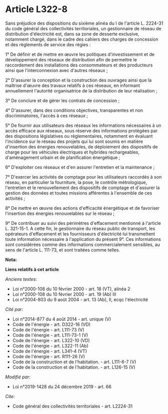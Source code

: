 # Article L322-8

Sans préjudice des dispositions du sixième alinéa du I de l'article L. 2224-31 du code général des collectivités
territoriales, un gestionnaire de réseau de distribution d'électricité est, dans sa zone de desserte exclusive, notamment
chargé, dans le cadre des cahiers des charges de concession et des règlements de service des régies :

1° De définir et de mettre en œuvre les politiques d'investissement et de développement des réseaux de distribution afin de
permettre le raccordement des installations des consommateurs et des producteurs ainsi que l'interconnexion avec d'autres
réseaux ;

2° D'assurer la conception et la construction des ouvrages ainsi que la maîtrise d'œuvre des travaux relatifs à ces réseaux,
en informant annuellement l'autorité organisatrice de la distribution de leur réalisation ;

3° De conclure et de gérer les contrats de concession ;

4° D'assurer, dans des conditions objectives, transparentes et non discriminatoires, l'accès à ces réseaux ;

5° De fournir aux utilisateurs des réseaux les informations nécessaires à un accès efficace aux réseaux, sous réserve des
informations protégées par des dispositions législatives ou réglementaires, notamment en évaluant l'incidence sur le réseau
des projets qui lui sont soumis en matière d'insertion des énergies renouvelables, de déploiement des dispositifs de charge
pour les véhicules électriques et hybrides rechargeables, d'aménagement urbain et de planification énergétique ;

6° D'exploiter ces réseaux et d'en assurer l'entretien et la maintenance ;

7° D'exercer les activités de comptage pour les utilisateurs raccordés à son réseau, en particulier la fourniture, la pose,
le contrôle métrologique, l'entretien et le renouvellement des dispositifs de comptage et d'assurer la gestion des données et
toutes missions afférentes à l'ensemble de ces activités ;

8° De mettre en œuvre des actions d'efficacité énergétique et de favoriser l'insertion des énergies renouvelables sur le
réseau ;

9° De contribuer au suivi des périmètres d'effacement mentionné à l'article L. 321-15-1. A cette fin, le gestionnaire du
réseau public de transport, les opérateurs d'effacement et les fournisseurs d'électricité lui transmettent toute information
nécessaire à l'application du présent 9°. Ces informations sont considérées comme des informations commercialement sensibles,
au sens de l'article L. 111-73, et sont traitées comme telles.

**Nota:**



**Liens relatifs à cet article**

_Anciens textes_:

  - Loi n°2000-108 du 10 février 2000 - art. 18 (VT), alinéa 2
  - Loi n°2000-108 du 10 février 2000 - art. 19 (Ab) III
  - Loi n°2004-803 du 9 août 2004 - art. 13 (Ab), II, ecqc l'électricité

_Cité par_:

  - Loi n°2014-877 du 4 août 2014 - art. unique (V)
  - Code de l'énergie - art. D322-16 (VD)
  - Code de l'énergie - art. L111-73 (V)
  - Code de l'énergie - art. L111-73-1 (V)
  - Code de l'énergie - art. L322-10 (VD)
  - Code de l'énergie - art. L322-11 (Ab)
  - Code de l'énergie - art. L341-4 (VT)
  - Code de l'énergie - art. R111-26 (V)
  - Code de la construction et de l'habitation. - art. L111-6-7 (V)
  - Code de la construction et de l'habitation. - art. L126-15 (V)

_Modifié par_:

  - Loi n°2019-1428 du 24 décembre 2019 - art. 66

_Cite_:

  - Code général des collectivités territoriales - art. L2224-31
